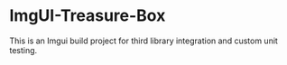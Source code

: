 # ImgUI-Treasure-Box
This is an Imgui build project for third library integration and custom unit testing.
